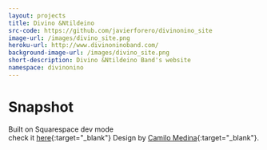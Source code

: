 ```yaml
---
layout: projects
title: Divino &Ntildeino
src-code: https://github.com/javierforero/divinonino_site
image-url: /images/divino_site.png
heroku-url: http://www.divinoninoband.com/
background-image-url: /images/divino_site.png
short-description: Divino &Ntildeino Band's website
namespace: divinonino
---
```



Snapshot
============

Built on Squarespace dev mode<br> check it [here](http://www.divinoninoband.com/){:target="_blank"}
Design by [Camilo Medina](http://camilom.com/){:target="_blank"}.
